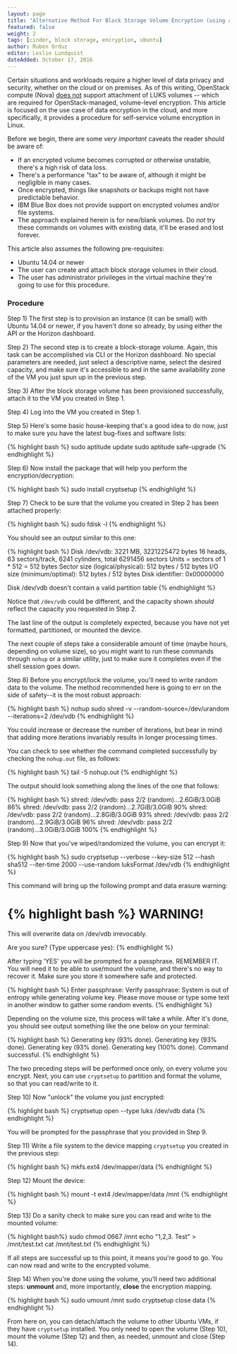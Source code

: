 ```yaml
---
layout: page
title: "Alternative Method For Block Storage Volume Encryption (using an Ubuntu Guest VM)"
featured: false
weight: 2
tags: [cinder, block storage, encryption, ubuntu]
author: Ruben Orduz
editor: Leslie Lundquist
dateAdded: October 17, 2016
---
```


Certain situations and workloads require a higher level of data privacy and security, whether on the cloud or on premises. As of this writing, OpenStack compute (Nova) [does not](http://ibm-blue-box-help.github.io/help-documentation/cinder/Bug_Creating_Encrypted_Volumes/) support attachment of LUKS volumes -- which are required for OpenStack-managed, volume-level encryption. This article is focused on the use case of data encryption in the cloud, and more specifically, it provides a procedure for self-service volume encryption in Linux.

Before we begin, there are some _very important_ caveats the reader should be aware of:

 * If an encrypted volume becomes corrupted or otherwise unstable, there's a high risk of data loss.
 * There's a performance "tax" to be aware of, although it might be negligible in many cases.
 * Once encrypted, things like snapshots or backups might not have predictable behavior.
 * IBM Blue Box does not provide support on encrypted volumes and/or file systems.
 * The approach explained herein is for new/blank volumes. Do *not* try these commands on volumes with existing data, it'll be erased and lost forever.

This article also assumes the following pre-requisites:

 * Ubuntu 14.04 or newer
 * The user can create and attach block storage volumes in their cloud.
 * The user has administrator privileges in the virtual machine they're going to use for this procedure.

### Procedure
Step 1) The first step is to provision an instance (it can be small) with Ubuntu 14.04 or newer, if you haven't done so already, by using either the API or the Horizon dashboard.

Step 2) The second step is to create a block-storage volume. Again, this task can be accomplished via CLI or the Horizon dashboard. No special parameters are needed, just select a descriptive name, select the desired capacity, and make sure it's accessible to and in the same availability zone of the VM you just spun up in the previous step.

Step 3) After the block storage volume has been provisioned successfully, attach it to the VM you created in Step 1.

Step 4) Log into the VM you created in Step 1.

Step 5) Here's some basic house-keeping that's a good idea to do now, just to make sure you have the latest bug-fixes and software lists:

{% highlight bash %}
sudo aptitude update
sudo aptitude safe-upgrade
{% endhighlight %}

Step 6) Now install the package that will help you perform the encryption/decryption:

{% highlight bash %}
sudo install cryptsetup
{% endhighlight %}

Step 7) Check to be sure that the volume you created in Step 2 has been attached properly:

{% highlight bash %}
sudo fdisk -l
{% endhighlight %}

You should see an output similar to this one:

{% highlight bash %}
Disk /dev/vdb: 3221 MB, 3221225472 bytes
16 heads, 63 sectors/track, 6241 cylinders, total 6291456 sectors
Units = sectors of 1 * 512 = 512 bytes
Sector size (logical/physical): 512 bytes / 512 bytes
I/O size (minimum/optimal): 512 bytes / 512 bytes
Disk identifier: 0x00000000

Disk /dev/vdb doesn't contain a valid partition table
{% endhighlight %}

Notice that `/dev/vdb` could be different, and the capacity shown _should_ reflect the capacity you requested in Step 2.

The last line of the output is completely expected, because you have not yet formatted, partitioned, or mounted the device.

The next couple of steps take a considerable amount of time (maybe hours, depending on volume size), so you might want to run these commands through `nohup` or a similar utility, just to make sure it completes even if the shell session goes down.

Step 8) Before you encrypt/lock the volume, you'll need to write random data to the volume. The method recommended here is going to err on the side of safety--it is the most robust approach:

{% highlight bash %}
nohup sudo shred -v --random-source=/dev/urandom --iterations=2 /dev/vdb
{% endhighlight %}

You could increase or decrease the number of iterations, but bear in mind that adding more iterations invariably results in longer processing times.

You can check to see whether the command completed successfully by checking the `nohup.out` file, as follows:

{% highlight bash %}
tail -5 nohup.out
{% endhighlight %}

The output should look something along the lines of the one that follows:

{% highlight bash %}
shred: /dev/vdb: pass 2/2 (random)...2.6GiB/3.0GiB 86%
shred: /dev/vdb: pass 2/2 (random)...2.7GiB/3.0GiB 90%
shred: /dev/vdb: pass 2/2 (random)...2.8GiB/3.0GiB 93%
shred: /dev/vdb: pass 2/2 (random)...2.9GiB/3.0GiB 96%
shred: /dev/vdb: pass 2/2 (random)...3.0GiB/3.0GiB 100%
{% endhighlight %}

Step 9) Now that you've wiped/randomized the volume, you can encrypt it:

{% highlight bash %}
sudo cryptsetup --verbose --key-size 512 --hash sha512 --iter-time 2000 --use-random luksFormat /dev/vdb
{% endhighlight %}

This command will bring up the following prompt and data erasure warning:

{% highlight bash %}
WARNING!
========
This will overwrite data on /dev/vdb irrevocably.

Are you sure? (Type uppercase yes):
{% endhighlight %}

After typing 'YES' you will be prompted for a passphrase. REMEMBER IT. You will need it to be able to use/mount the volume, and there's no way to recover it. Make sure you store it somewhere safe and protected.

{% highlight bash %}
Enter passphrase:
Verify passphrase:
System is out of entropy while generating volume key.
Please move mouse or type some text in another window to gather some random events.
{% endhighlight %}

Depending on the volume size, this process will take a while. After it's done, you should see output something like the one below on your terminal:

{% highlight bash %}
Generating key (93% done).
Generating key (93% done).
Generating key (93% done).
Generating key (100% done).
Command successful.
{% endhighlight %}

The two preceding steps will be performed once only, on every volume you encrypt. Next, you can use `cryptsetup` to partition and format the volume, so that you can read/write to it.

Step 10) Now "unlock" the volume you just encrypted:

{% highlight bash %}
cryptsetup open --type luks /dev/vdb data
{% endhighlight %}

You will be prompted for the passphrase that you provided in Step 9.

Step 11) Write a file system to the device mapping `cryptsetup` you created in the previous step:

{% highlight bash %}
mkfs.ext4 /dev/mapper/data
{% endhighlight %}

Step 12) Mount the device:

{% highlight bash %}
mount -t ext4 /dev/mapper/data /mnt
{% endhighlight %}

Step 13) Do a sanity check to make sure you can read and write to the mounted volume:

{% highlight bash%}
sudo chmod 0667 /mnt
echo "1,2,3. Test" > /mnt/test.txt
cat /mnt/test.txt
{% endhighlight %}

If all steps are successful up to this point, it means you're good to go. You can now read and write to the encrypted volume.

Step 14) When you're done using the volume, you'll need two additional steps: **unmount** and, more importantly, **close** the encryption mapping.

{% highlight bash %}
sudo umount /mnt
sudo cryptsetup close data
{% endhighlight %}

From here on, you can detach/attach the volume to other Ubuntu VMs, if they have `cryptsetup` installed. You only need to open the volume (Step 10), mount the volume (Step 12) and then, as needed, unmount and close (Step 14).
